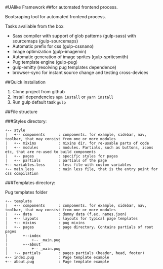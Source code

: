 #UAlike Framework
##for automated frontend process.

Bootsraping tool for automated frontend process.

Tasks avaliable from the box:

- Sass compiler with support of glob patterns (gulp-sass) with sourcemaps (gulp-sourcemaps)
- Automatic prefix for css (gulp-cssnano)
- Image optimization (gulp-imagemin)
- Automatic generation of image sprites (gulp-spritesmith)
- Pug template engine (gulp-pug)
- gulp-emitty (resolving pug templates dependence)
- browser-sync for instant source change and testing cross-devices

##Quick installation

1. Clone project from github
2. Install dependencies `npm install` or `yarn install` 
3. Run gulp default task `gulp`

##File structure

###Styles directory:

```
+-- style
|   +-- components      : components. for example, sidebar, nav, toolbar, that may consist from one or more modules
|   +-- mixins          : mixins dir. for re-usable parts of code
|   +-- modules         : modules. Partials, such as buttons, icons etc, that are re-used to build components
|   +-- pages           : specific styles for pages
|   +-- partials        : partials of the page
+-- variables.less      : less file with custom variables
+-- main.less           : main less file, that is the entry point for css compilation
```

###Templates directory:

Pug templates folder
```
+-- template
|   +-- components      : components. for example, sidebar, nav, toolbar, that may consist from one or more modules
|   +-- data            : dummy data (f.ex, names.json)
|   +-- layouts         : layouts for typical page templates
|   +-- mixins          : pug mixins
|   +-- pages           : page directory. Contains partials of root pages
|       +--index
|           +-- _main.pug
|       +--about
|           +-- _main.pug
|   +-- partials        : pages partials (header, head, footer)
+-- index.pug           : Page template example 
+-- about.pug           : Page template example
```
